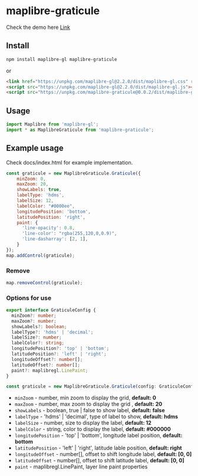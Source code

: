 # maplibre-graticule

Check the demo here [Link](https://kaditya97.github.io/maplibre-graticule/)

## Install

```bash
npm install maplibre-gl maplibre-graticule
```

or

```html
<link href="https://unpkg.com/maplibre-gl@2.2.0/dist/maplibre-gl.css" rel="stylesheet" />
<script src="https://unpkg.com/maplibre-gl@2.2.0/dist/maplibre-gl.js"></script>
<script src="https://unpkg.com/maplibre-graticule@0.0.2/dist/maplibre-graticule.js"></script>
```

## Usage
```jsx
import Maplibre from 'maplibre-gl';
import * as MaplibreGraticule from 'maplibre-graticule';
```

## Example usage
Check docs/index.html for example implementation.
```Javascript
const graticule = new MaplibreGraticule.Graticule({
    minZoom: 0,
    maxZoom: 20,
    showLabels: true,
    labelType: 'hdms',
    labelSize: 12,
    labelColor: "#0000ee",
    longitudePosition: 'bottom',
    latitudePosition: 'right',
    paint: {
      'line-opacity': 0.8,
      'line-color': "rgba(255,120,0,0.9)",
      'line-dasharray': [2, 1],
    }
});
map.addControl(graticule);
```

### Remove

```Javascript
map.removeControl(graticule);
```

### Options for use

```Typescript
export interface GraticuleConfig {
  minZoom?: number;
  maxZoom?: number;
  showLabels?: boolean;
  labelType?: 'hdms' | 'decimal';
  labelSize?: number;
  labelColor?: string;
  longitudePosition?: 'top' | 'bottom';
  latitudePosition?: 'left' | 'right';
  longitudeOffset?: number[];
  latitudeOffset?: number[];
  paint?: maplibregl.LinePaint;
}

const graticule = new MaplibreGraticule.Graticule(config: GraticuleConfig);
```

- `minZoom` - number, min zoom to display the grid, **default: 0**
- `maxZoom` - number, max zoom to display the grid , **default: 20**
- `showLabels` - boolean, true | false to show label, **default: false** 
- `labelType` - 'hdms' | 'decimal', type of label to show, **default: hdms**
- `labelSize` - number, size to display the label, **default: 12**
- `labelColor` - string, color to display the label, **default: #000000**
- `longitudePosition` - 'top' | 'bottom', longitude label position, **default: bottom**
- `latitudePosition` - 'left' | 'right', latitude lable position, **default: right**
- `longitudeOffset` - number[], offset to shift longitude label, **default: [0, 0]**
- `latitudeOffset` - number[], offset to shift latitude label, **default: [0, 0]**
- `paint` - maplibregl.LinePaint, layer line paint properties
